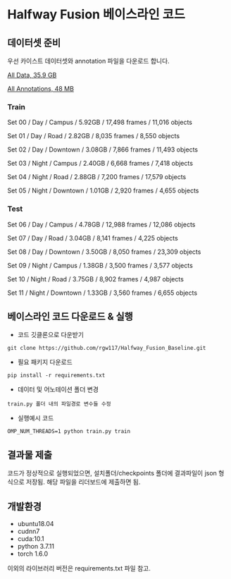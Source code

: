 # Halfway Fusion 베이스라인 코드
## 데이터셋 준비
우선 카이스트 데이터셋와 annotation 파일을 다운로드 합니다.

[All Data, 35.9 GB](http://multispectral.kaist.ac.kr/pedestrian/data-kaist/videos.tar)

[All Annotations, 48 MB](http://multispectral.kaist.ac.kr/pedestrian/data-kaist/annotations.tar)

### Train

Set 00 / Day / Campus / 5.92GB / 17,498 frames / 11,016 objects

Set 01 / Day / Road / 2.82GB / 8,035 frames / 8,550 objects

Set 02 / Day / Downtown / 3.08GB / 7,866 frames / 11,493 objects

Set 03 / Night / Campus / 2.40GB / 6,668 frames / 7,418 objects

Set 04 / Night / Road / 2.88GB / 7,200 frames / 17,579 objects

Set 05 / Night / Downtown / 1.01GB / 2,920 frames / 4,655 objects


### Test

Set 06 / Day / Campus / 4.78GB / 12,988 frames / 12,086 objects

Set 07 / Day / Road / 3.04GB / 8,141 frames / 4,225 objects

Set 08 / Day / Downtown / 3.50GB / 8,050 frames / 23,309 objects

Set 09 / Night / Campus / 1.38GB / 3,500 frames / 3,577 objects

Set 10 / Night / Road / 3.75GB / 8,902 frames / 4,987 objects

Set 11 / Night / Downtown / 1.33GB / 3,560 frames / 6,655 objects

## 베이스라인 코드 다운로드 & 실행
- 코드 깃클론으로 다운받기

`git clone https://github.com/rgw117/Halfway_Fusion_Baseline.git`

- 필요 패키지 다운로드

`pip install -r requirements.txt`

- 데이터 및 어노테이션 폴더 변경

`train.py 폴더 내의 파일경로 변수들 수정`

- 실행예시 코드

`OMP_NUM_THREADS=1 python train.py train`

## 결과물 제출

코드가 정상적으로 실행되었으면, 설치폴더/checkpoints 폴더에 결과파일이 json 형식으로 저장됨. 해당 파일을 리더보드에 제출하면 됨.

## 개발환경

- ubuntu18.04
- cudnn7
- cuda:10.1
- python 3.7.11
- torch 1.6.0

이외의 라이브러리 버전은 requirements.txt 파일 참고.
